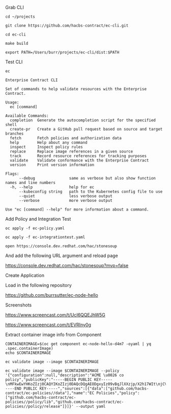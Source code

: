 Grab CLI

```
cd ~/projects

git clone https://github.com/hacbs-contract/ec-cli.git

cd ec-cli

make build
```


```
export PATH=/Users/burr/projects/ec-cli/dist:$PATH
```

Test CLI

```
ec
```

```
Enterprise Contract CLI

Set of commands to help validate resources with the Enterprise Contract.

Usage:
  ec [command]

Available Commands:
  completion  Generate the autocompletion script for the specified shell
  create-pr   Create a GitHub pull request based on source and target branches
  fetch       Fetch policies and authorization data
  help        Help about any command
  inspect     Inspect policy rules
  replace     Replace image references in a given source
  track       Record resource references for tracking purposes
  validate    Validate conformance with the Enterprise Contract
  version     Print version information

Flags:
      --debug               same as verbose but also show function names and line numbers
  -h, --help                help for ec
      --kubeconfig string   path to the Kubernetes config file to use
      --quiet               less verbose output
      --verbose             more verbose output

Use "ec [command] --help" for more information about a command.
```


Add Policy and Integration Test

```
oc apply -f ec-policy.yaml

oc apply -f ec-integrationtest.yaml
```


```
open https://console.dev.redhat.com/hac/stonesoup
```

And add the following URL argument and reload page

https://console.dev.redhat.com/hac/stonesoup?mvp=false

Create Application 

Load in the following repository

https://github.com/burrsutter/ec-node-hello


Screenshots

https://www.screencast.com/t/UcI6QQEJhW5G

https://www.screencast.com/t/EVRIny0g


Extract container image info from Component

```
CONTAINERIMAGE=$(oc get component ec-node-hello-d4m7 -oyaml | yq .spec.containerImage)
echo $CONTAINERIMAGE
```

```
ec validate image --image $CONTAINERIMAGE
```

```
ec validate image --image $CONTAINERIMAGE --policy '{"configuration":null,"description":"ACME \u0026 co policy","publicKey":"-----BEGIN PUBLIC KEY-----\nMFkwEwYHKoZIzj0CAQYIKoZIzj0DAQcDQgAEODgxyIz09vBqJlXXzjp/X2h17WIt\njCVQhnDYVWHvXhw6rgqGeg6NTUxIEhRQqQZaF9mcBotHkuYGJfYZbai+FA==\n-----END PUBLIC KEY-----","sources":[{"data":["github.com/hacbs-contract/ec-policies//data"],"name":"EC Policies","policy":["github.com/hacbs-contract/ec-policies//policy/lib","github.com/hacbs-contract/ec-policies//policy/release"]}]}' --output yaml
```